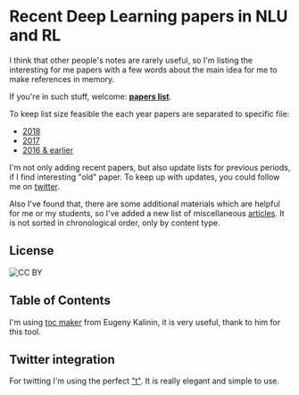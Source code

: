 # Recent Deep Learning papers in NLU and RL

I think that other people's notes are rarely useful, so I'm listing the interesting for me papers with a few words about the main idea for me to make references in memory.

If you're in such stuff, welcome: [__papers list__](./PAPERS2018.md).

To keep list size feasible the each year papers are separated to specific file:
* [2018](./PAPERS2018.md)
* [2017](./PAPERS2017.md)
* [2016 & earlier](./PAPERS.md)

I'm not only adding recent papers, but also update lists for previous periods, if I find interesting "old" paper. To keep up with updates, you could follow me on [twitter](https://twitter.com/madrugad0).

Also I've found that, there are some additional materials which are helpful for me or my students, so I've added a new list of miscellaneous [articles](./MISC.md). It is not sorted in chronological order, only by content type.

## License
![CC BY](https://licensebuttons.net/l/by/3.0/88x31.png)

## Table of Contents
I'm using [toc maker](https://github.com/ekalinin/github-markdown-toc.go) from Eugeny Kalinin, it is very useful, thank to him for this tool.

## Twitter integration
For twitting I'm using the perfect ["t"](https://github.com/sferik/t). It is really elegant and simple to use.

